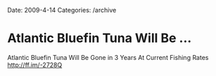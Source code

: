 Date: 2009-4-14
Categories: /archive

# Atlantic Bluefin Tuna Will Be ...

Atlantic Bluefin Tuna Will Be Gone in 3 Years At Current Fishing Rates <a href="http://ff.im/-2728Q" rel="nofollow">http://ff.im/-2728Q</a>
